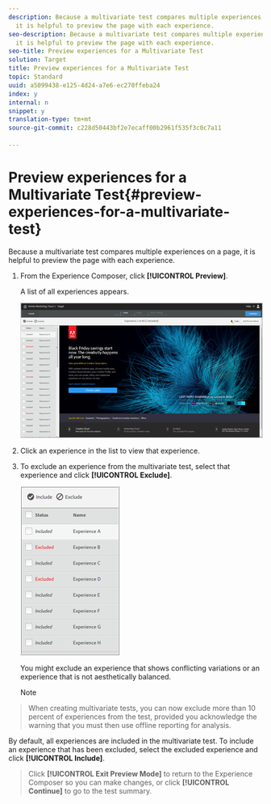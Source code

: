 ```yaml
---
description: Because a multivariate test compares multiple experiences on a page,
  it is helpful to preview the page with each experience.
seo-description: Because a multivariate test compares multiple experiences on a page,
  it is helpful to preview the page with each experience.
seo-title: Preview experiences for a Multivariate Test
solution: Target
title: Preview experiences for a Multivariate Test
topic: Standard
uuid: a5099438-e125-4d24-a7e6-ec270ffeba24
index: y
internal: n
snippet: y
translation-type: tm+mt
source-git-commit: c228d50443bf2e7ecaff00b2961f535f3c0c7a11

---
```



# Preview experiences for a Multivariate Test{#preview-experiences-for-a-multivariate-test}

Because a multivariate test compares multiple experiences on a page, it is helpful to preview the page with each experience.

1. From the Experience Composer, click **[!UICONTROL Preview]**.

   A list of all experiences appears.

   ![](assets/preview.png)

1. Click an experience in the list to view that experience.

1. To exclude an experience from the multivariate test, select that experience and click **[!UICONTROL Exclude]**.

   ![](assets/excludeexperience.png)

   You might exclude an experience that shows conflicting variations or an experience that is not aesthetically balanced.

   >[!NOTE]
>
>When creating multivariate tests, you can now exclude more than 10 percent of experiences from the test, provided you acknowledge the warning that you must then use offline reporting for analysis.

   By default, all experiences are included in the multivariate test. To include an experience that has been excluded, select the excluded experience and click **[!UICONTROL Include]**.
>Click **[!UICONTROL Exit Preview Mode]** to return to the Experience Composer so you can make changes, or click **[!UICONTROL Continue]** to go to the test summary.


